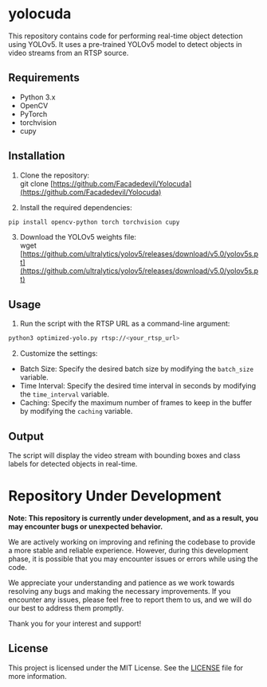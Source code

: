 # yolocuda

This repository contains code for performing real-time object detection using YOLOv5. It uses a pre-trained YOLOv5 model to detect objects in video streams from an RTSP source.

## Requirements

- Python 3.x
- OpenCV
- PyTorch
- torchvision
- cupy

## Installation

1. Clone the repository:  
git clone [https://github.com/Facadedevil/Yolocuda](https://github.com/Facadedevil/Yolocuda)

2. Install the required dependencies:
```bash
pip install opencv-python torch torchvision cupy
```

3. Download the YOLOv5 weights file:  
wget [https://github.com/ultralytics/yolov5/releases/download/v5.0/yolov5s.pt](https://github.com/ultralytics/yolov5/releases/download/v5.0/yolov5s.pt)



## Usage

1. Run the script with the RTSP URL as a command-line argument:
```bash
python3 optimized-yolo.py rtsp://<your_rtsp_url>
```

2. Customize the settings:

- Batch Size: Specify the desired batch size by modifying the `batch_size` variable.
- Time Interval: Specify the desired time interval in seconds by modifying the `time_interval` variable.
- Caching: Specify the maximum number of frames to keep in the buffer by modifying the `caching` variable.

## Output

The script will display the video stream with bounding boxes and class labels for detected objects in real-time.


# Repository Under Development

**Note: This repository is currently under development, and as a result, you may encounter bugs or unexpected behavior.**

We are actively working on improving and refining the codebase to provide a more stable and reliable experience. However, during this development phase, it is possible that you may encounter issues or errors while using the code.

We appreciate your understanding and patience as we work towards resolving any bugs and making the necessary improvements. If you encounter any issues, please feel free to report them to us, and we will do our best to address them promptly.

Thank you for your interest and support!


## License

This project is licensed under the MIT License. See the [LICENSE](LICENSE) file for more information.





